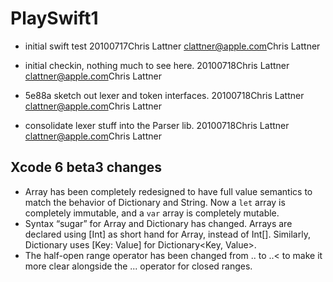 # PlaySwift1
- initial swift test
20100717Chris Lattner <clattner@apple.com>Chris Lattner

- initial checkin, nothing much to see here.
20100718Chris Lattner <clattner@apple.com>Chris Lattner

- 5e88a  sketch out lexer and token interfaces.
20100718Chris Lattner <clattner@apple.com>Chris Lattner

- consolidate lexer stuff into the Parser lib.
20100718Chris Lattner <clattner@apple.com>Chris Lattner


## Xcode 6 beta3 changes
- Array has been completely redesigned to have full value semantics to match the behavior of Dictionary and String. Now a `let` array is completely immutable, and a `var` array is completely mutable.
- Syntax “sugar” for Array and Dictionary has changed. Arrays are declared using [Int] as short hand for Array<Int>, instead of Int[]. Similarly, Dictionary uses [Key: Value] for Dictionary<Key, Value>.
- The half-open range operator has been changed from .. to ..< to make it more clear alongside the ... operator for closed ranges.
